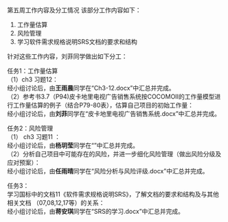 第五周工作内容及分工情况
该部分工作内容如下：
1.  工作量估算
2.  风险管理
3.  学习软件需求规格说明SRS文档的要求和结构<br />

针对这些工作内容，刘菲同学做出如下分工：<br />

任务1：工作量估算<br />
（1）ch3 习题12：<br />
经小组讨论后，由**王雨晨**同学在“Ch3-12.docx”中汇总并完成。<br />
（2）参考书3.7（P94)皮卡地里电视广告销售系统按COCOMOII的工作量模型进行工作量估算的例子（结合P79-80表），估算自己项目的初始工作量：<br />
经小组讨论后，由**刘菲**同学在“皮卡地里电视广告销售系统.docx”中汇总并完成。<br />

任务2：风险管理<br />
（1） ch3 习题11 ：<br />
经小组讨论后，由**杨玥莹**同学在“”中汇总并完成。<br />
（2）分析自己项目中可能存在的风险，并进一步细化风险管理（做出风险分级及应对预案）：<br />
经小组讨论后，由**任雨晴**同学在“风险分析与风险评级.docx”中汇总并完成。<br />

任务3：<br />
学习国标中的文档11《软件需求规格说明SRS》，了解文档的要求和结构及与其他相关文档 （07,08,12,17等）的关系：<br />
经小组讨论后，由**蒋安琪**同学在“SRS的学习.docx”中汇总并完成。<br />


